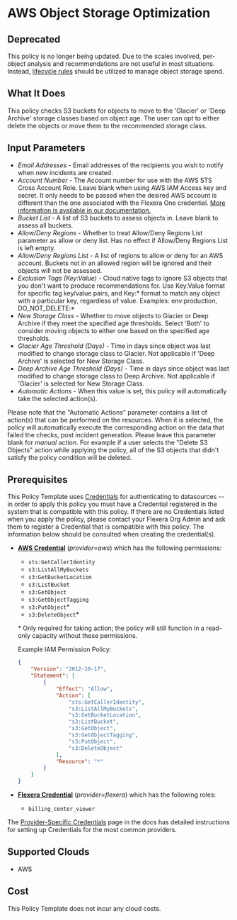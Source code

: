 # AWS Object Storage Optimization

## Deprecated

This policy is no longer being updated. Due to the scales involved, per-object analysis and recommendations are not useful in most situations. Instead, [lifecycle rules](https://docs.aws.amazon.com/AmazonS3/latest/userguide/object-lifecycle-mgmt.html) should be utilized to manage object storage spend.

## What It Does

This policy checks S3 buckets for objects to move to the 'Glacier' or 'Deep Archive' storage classes based on object age. The user can opt to either delete the objects or move them to the recommended storage class.

## Input Parameters

- *Email Addresses* - Email addresses of the recipients you wish to notify when new incidents are created.
- *Account Number* - The Account number for use with the AWS STS Cross Account Role. Leave blank when using AWS IAM Access key and secret. It only needs to be passed when the desired AWS account is different than the one associated with the Flexera One credential. [More information is available in our documentation.](https://docs.flexera.com/flexera/EN/Automation/ProviderCredentials.htm#automationadmin_1982464505_1123608)
- *Bucket List* - A list of S3 buckets to assess objects in. Leave blank to assess all buckets.
- *Allow/Deny Regions* - Whether to treat Allow/Deny Regions List parameter as allow or deny list. Has no effect if Allow/Deny Regions List is left empty.
- *Allow/Deny Regions List* - A list of regions to allow or deny for an AWS account. Buckets not in an allowed region will be ignored and their objects will not be assessed.
- *Exclusion Tags (Key:Value)* - Cloud native tags to ignore S3 objects that you don't want to produce recommendations for. Use Key:Value format for specific tag key/value pairs, and Key:\* format to match any object with a particular key, regardless of value. Examples: env:production, DO_NOT_DELETE:\*
- *New Storage Class* - Whether to move objects to Glacier or Deep Archive if they meet the specified age thresholds. Select 'Both' to consider moving objects to either one based on the specified age thresholds.
- *Glacier Age Threshold (Days)* - Time in days since object was last modified to change storage class to Glacier. Not applicable if 'Deep Archive' is selected for New Storage Class.
- *Deep Archive Age Threshold (Days)* - Time in days since object was last modified to change storage class to Deep Archive. Not applicable if 'Glacier' is selected for New Storage Class.
- *Automatic Actions* - When this value is set, this policy will automatically take the selected action(s).

Please note that the "Automatic Actions" parameter contains a list of action(s) that can be performed on the resources. When it is selected, the policy will automatically execute the corresponding action on the data that failed the checks, post incident generation. Please leave this parameter blank for *manual* action. For example if a user selects the "Delete S3 Objects" action while applying the policy, all of the S3 objects that didn't satisfy the policy condition will be deleted.

## Prerequisites

This Policy Template uses [Credentials](https://docs.flexera.com/flexera/EN/Automation/ManagingCredentialsExternal.htm) for authenticating to datasources -- in order to apply this policy you must have a Credential registered in the system that is compatible with this policy. If there are no Credentials listed when you apply the policy, please contact your Flexera Org Admin and ask them to register a Credential that is compatible with this policy. The information below should be consulted when creating the credential(s).

- [**AWS Credential**](https://docs.flexera.com/flexera/EN/Automation/ProviderCredentials.htm#automationadmin_1982464505_1121575) (*provider=aws*) which has the following permissions:
  - `sts:GetCallerIdentity`
  - `s3:ListAllMyBuckets`
  - `s3:GetBucketLocation`
  - `s3:ListBucket`
  - `s3:GetObject`
  - `s3:GetObjectTagging`
  - `s3:PutObject`*
  - `s3:DeleteObject`*

  \* Only required for taking action; the policy will still function in a read-only capacity without these permissions.

  Example IAM Permission Policy:

  ```json
  {
      "Version": "2012-10-17",
      "Statement": [
          {
              "Effect": "Allow",
              "Action": [
                  "sts:GetCallerIdentity",
                  "s3:ListAllMyBuckets",
                  "s3:GetBucketLocation",
                  "s3:ListBucket",
                  "s3:GetObject",
                  "s3:GetObjectTagging",
                  "s3:PutObject",
                  "s3:DeleteObject"
              ],
              "Resource": "*"
          }
      ]
  }
  ```

- [**Flexera Credential**](https://docs.flexera.com/flexera/EN/Automation/ProviderCredentials.htm#automationadmin_1982464505_1141082) (*provider=flexera*) which has the following roles:
  - `billing_center_viewer`

The [Provider-Specific Credentials](https://docs.flexera.com/flexera/EN/Automation/ProviderCredentials.htm) page in the docs has detailed instructions for setting up Credentials for the most common providers.

## Supported Clouds

- AWS

## Cost

This Policy Template does not incur any cloud costs.
